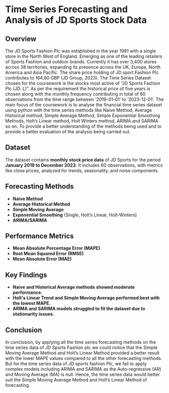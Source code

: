 # Time Series Forecasting and Analysis of JD Sports Stock Data

## Overview   
The JD Sports Fashion Plc was established in the year 1981 with a single store in the North West of England. Emerging as one of the leading retailers of Sports Fashion and outdoor brands. Currently it has over 3,400 stores across 38 territories, expanding its presence across the UK, Europe, North America and Asia Pacific. The share price holding of JD sport Fashion Plc contributes to 164.80 GBP (JD Group, 2023). The Time Series Dataset chosen for the coursework is the stocks most active of “JD Sports Fashion Plc (JD. L)”. As per the requirement the historical price of five years is chosen along with the monthly frequency contributing in total of 60 observations from the time range between ‘2019-01-01’ to ‘2023-12-01’. The main focus of the coursework is to analyse the financial time series dataset using python with the time series methods like Naive Method, Average Historical method, Simple Average Method, Simple Exponential Smoothing Methods, Holt’s Linear method, Holt Winters method, ARIMA and SARIMA so on. To provide a better understanding of the methods being used and to provide a better evaluation of the analysis being carried out. 

## Dataset  
The dataset contains **monthly stock price data** of JD Sports for the period **January 2019 to December 2023**. It includes 60 observations, with metrics like close prices, analyzed for trends, seasonality, and noise components.

## Forecasting Methods  
- **Naive Method**  
- **Average Historical Method**  
- **Simple Moving Average**  
- **Exponential Smoothing** (Single, Holt’s Linear, Holt-Winters)  
- **ARIMA/SARIMA**

## Performance Metrics  
- **Mean Absolute Percentage Error (MAPE)**  
- **Root Mean Squared Error (RMSE)**  
- **Mean Absolute Error (MAE)**  

## Key Findings
- **Naive and Historical Average methods showed moderate performance.**
- **Holt's Linear Trend and Simple Moving Average performed best with the lowest MAPE.**
- **ARIMA and SARIMA models struggled to fit the dataset due to stationarity issues.**

## Conclusion
In conclusion, by applying all the time series forecasting methods on the time series data of JD Sports Fashion plc we could notice that the Simple Moving Average Method and Holt’s Linear Method provided a better result with the lower MAPE values compared to all the other forecasting methods. But for the time series data of JD sports fashion Plc, we fail to apply complex models including ARIMA and SARIMA as the Auto-regressive (AR) and Moving Average (MA) is null. Hence, the time series data would better suit the Simple Moving Average Method and Holt’s Linear Method of forecasting.
